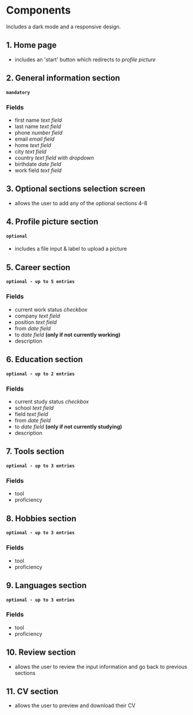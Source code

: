 # Components

Includes a dark mode and a responsive design.

## 1. Home page 
- includes an 'start' button which redirects to *profile picture*

## 2. General information section
#### `mandatory`
### Fields
- first name *text field*
- last name *text field*
- phone *number field*
- email *email field*
- home *text field*
- city *text field*
- country *text field with dropdown*
- birthdate *date field*
- work field *text field*

## 3. Optional sections selection screen
- allows the user to add any of the optional sections 4-8

## 4. Profile picture section
#### `optional`
- includes a file input & label to upload a picture

## 5. Career section
#### `optional - up to 5 entries`
### Fields
- current work status *checkbox*
- company *text field*
- position *text field*
- from *date field*
- to *date field* **(only if not currently working)**
- description

## 6. Education section
#### `optional - up to 2 entries`
### Fields
- current study status *checkbox*
- school *text field*
- field *text field*
- from *date field*
- to *date field* **(only if not currently studying)**
- description

## 7. Tools section
#### `optional - up to 3 entries`
### Fields
- tool
- proficiency

## 8. Hobbies section
#### `optional - up to 3 entries`
### Fields
- tool
- proficiency

## 9. Languages section
#### `optional - up to 3 entries`
### Fields
- tool
- proficiency

## 10. Review section
- allows the user to review the input information and go back to previous sections

## 11. CV section
- allows the user to preview and download their CV






